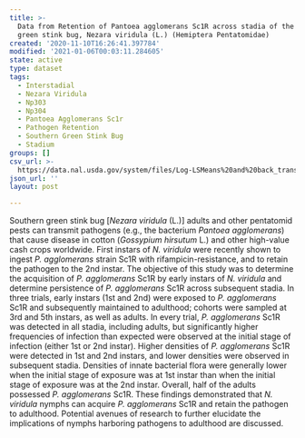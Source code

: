 ```yaml
---
title: >-
  Data from Retention of Pantoea agglomerans Sc1R across stadia of the southern
  green stink bug, Nezara viridula (L.) (Hemiptera Pentatomidae)
created: '2020-11-10T16:26:41.397784'
modified: '2021-01-06T00:03:11.284605'
state: active
type: dataset
tags:
  - Interstadial
  - Nezara Viridula
  - Np303
  - Np304
  - Pantoea Agglomerans Sc1r
  - Pathogen Retention
  - Southern Green Stink Bug
  - Stadium
groups: []
csv_url: >-
  https://data.nal.usda.gov/system/files/Log-LSMeans%20and%20back_transformed%20means%20for%20Pantoea%20agglomerans%20Sc1R%20densities%20in%20southern%20green%20stink%20bug%20stadia.csv
json_url: ''
layout: post

---
```

<p>Southern green stink bug [<em>Nezara viridula</em> (L.)] adults and other pentatomid pests can transmit pathogens (e.g., the bacterium <em>Pantoea agglomerans</em>) that cause disease in cotton (<em>Gossypium hirsutum</em> L.) and other high-value cash crops worldwide. First instars of <em>N. viridula</em> were recently shown to ingest <em>P. agglomerans</em> strain Sc1R with rifampicin-resistance, and to retain the pathogen to the 2nd instar. The objective of this study was to determine the acquisition of <em>P. agglomerans</em> Sc1R by early instars of <em>N. viridula</em> and determine persistence of <em>P. agglomerans</em> Sc1R across subsequent stadia. In three trials, early instars (1st and 2nd) were exposed to <em>P. agglomerans</em> Sc1R and subsequently maintained to adulthood; cohorts were sampled at 3rd and 5th instars, as well as adults. In every trial, <em>P. agglomerans</em> Sc1R was detected in all stadia, including adults, but significantly higher frequencies of infection than expected were observed at the initial stage of infection (either 1st or 2nd instar). Higher densities of <em>P. agglomerans</em> Sc1R were detected in 1st and 2nd instars, and lower densities were observed in subsequent stadia. Densities of innate bacterial flora were generally lower when the initial stage of exposure was at 1st instar than when the initial stage of exposure was at the 2nd instar. Overall, half of the adults possessed <em>P. agglomerans</em> Sc1R. These findings demonstrated that <em>N. viridula</em> nymphs can acquire <em>P. agglomerans</em> Sc1R and retain the pathogen to adulthood. Potential avenues of research to further elucidate the implications of nymphs harboring pathogens to adulthood are discussed.</p>

